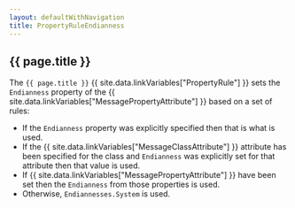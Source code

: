 ```yaml
---
layout: defaultWithNavigation
title: PropertyRuleEndianness
---
```

## {{ page.title }}

The `{{ page.title }}` {{ site.data.linkVariables["PropertyRule"] }} sets the `Endianness` property of the {{ site.data.linkVariables["MessagePropertyAttribute"] }}
based on a set of rules:

* If the `Endianness` property was explicitly specified then that is what is used.
* If the {{ site.data.linkVariables["MessageClassAttribute"] }} attribute has been specified for the class and `Endianness` was explicitly set for that attribute
then that value is used.
* If {{ site.data.linkVariables["MessagePropertyAttribute"] }} have been set then the `Endianness` from those properties is used.
* Otherwise, `Endiannesses.System` is used.
